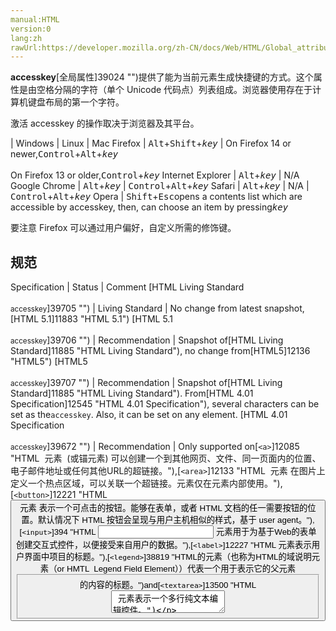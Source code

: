 ```yaml
---
manual:HTML
version:0
lang:zh
rawUrl:https://developer.mozilla.org/zh-CN/docs/Web/HTML/Global_attributes/accesskey
---
```






**accesskey**[全局属性]39024 "")提供了能为当前元素生成快捷键的方式。这个属性是由空格分隔的字符（单个 Unicode 代码点）列表组成。浏览器使用存在于计算机键盘布局的第一个字符。



激活 accesskey 的操作取决于浏览器及其平台。


 | Windows | Linux | Mac 
Firefox | <kbd>Alt</kbd>+<kbd>Shift</kbd>+<kbd>*key*</kbd> | On Firefox 14 or newer,<kbd>Control</kbd>+<kbd>Alt</kbd>+<kbd>*key*</kbd><br></br>On Firefox 13 or older,<kbd>Control</kbd>+<kbd>*key*</kbd> 
Internet Explorer | <kbd>Alt</kbd>+<kbd>*key*</kbd> | N/A 
Google Chrome | <kbd>Alt</kbd>+<kbd>*key*</kbd> | <kbd>Control</kbd>+<kbd>Alt</kbd>+<kbd>*key*</kbd> 
Safari | <kbd>Alt</kbd>+<kbd>*key*</kbd> | N/A | <kbd>Control</kbd>+<kbd>Alt</kbd>+<kbd>*key*</kbd> 
Opera | <kbd>Shift</kbd>+<kbd>Esc</kbd>opens a contents list which are accessible by accesskey, then, can choose an item by pressing<kbd>*key*</kbd> 



要注意 Firefox 可以通过用户偏好，自定义所需的修饰键。


## 规范<a name="规范"></a>

Specification | Status | Comment 
[HTML Living Standard<br></br><small>accesskey</small>]39705 "") | Living Standard | No change from latest snapshot,[HTML 5.1]11883 "HTML 5.1") 
[HTML 5.1<br></br><small>accesskey</small>]39706 "") | Recommendation | Snapshot of[HTML Living Standard]11885 "HTML Living Standard"), no change from[HTML5]12136 "HTML5") 
[HTML5<br></br><small>accesskey</small>]39707 "") | Recommendation | Snapshot of[HTML Living Standard]11885 "HTML Living Standard"). From[HTML 4.01 Specification]12545 "HTML 4.01 Specification"), several characters can be set as the`accesskey`. Also, it can be set on any element. 
[HTML 4.01 Specification<br></br><small>accesskey</small>]39672 "") | Recommendation | Only supported on[`<a>`]12085 "HTML <a> 元素  (或锚元素) 可以创建一个到其他网页、文件、同一页面内的位置、电子邮件地址或任何其他URL的超链接。"),[`<area>`]12133 "HTML <area> 元素 在图片上定义一个热点区域，可以关联一个超链接。<area>元素仅在<map>元素内部使用。"),[`<button>`]12221 "HTML <button>元素 表示一个可点击的按钮。能够在表单，或者 HTML 文档的任一需要按钮的位置。默认情况下 HTML 按钮会呈现与用户主机相似的样式，基于 user agent。"),[`<input>`]394 "HTML <input> 元素用于为基于Web的表单创建交互式控件，以便接受来自用户的数据。"),[`<label>`]12227 "HTML 元素表示用户界面中项目的标题。"),[`<legend>`]38819 "HTML的元素（也称为HTML的域说明元素（or HMTL
  Legend Field Element））代表一个用于表示它的父元素<fieldset>的内容的标题。")and[`<textarea>`]13500 "HTML <textarea> 元素表示一个多行纯文本编辑控件。") 


## 浏览器兼容性<a name="浏览器兼容性"></a>


**[We&#39;re converting our compatibility data into a machine-readable JSON format]3344 "")**. This compatibility table still uses the old format, because we haven&#39;t yet converted the data it contains.**[Find out how you can help!]3392 "")**


* 
* 

Feature | Chrome | Firefox (Gecko) | Internet Explorer | Opera | Safari 
Basic support | (Yes) | (Yes) | (Yes) | (Yes) | (Yes) 




## 另见<a name="另见"></a>

* [`Element.accessKey`]39708 "元素的 Element.accessKey 属性设置了这样一个按键——用户通过敲击这个键把焦点跳转到这个元素上。")
* [`HTMLElement.accessKeyLabel`]12321 "此页面仍未被本地化, 期待您的翻译!")
* 所有[全局属性]39024 "")



